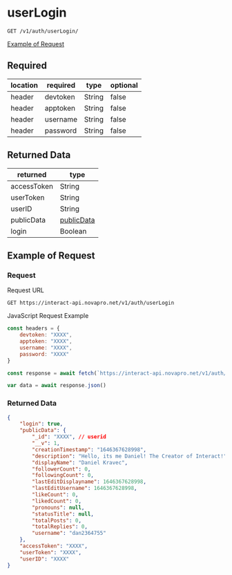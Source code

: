 # userLogin

``GET /v1/auth/userLogin/``

[Example of Request](#example-of-request)

## Required
| location | required | type | optional |
| -- | -- | -- | -- |
| header | devtoken | String | false |
| header | apptoken | String | false |
| header | username | String | false |
| header | password | String | false |

## Returned Data
| returned | type | 
| -- | -- |
| accessToken | String |
| userToken | String |
| userID | String |
| publicData | [publicData](../../schemas/interactUserSchema.md) | 
| login | Boolean | 

## Example of Request
### Request
Request URL

``GET https://interact-api.novapro.net/v1/auth/userLogin``

JavaScript Request Example
```js
const headers = {
    devtoken: "XXXX",
    apptoken: "XXXX",
    username: "XXXX",
    password: "XXXX"
}

const response = await fetch(`https://interact-api.novapro.net/v1/auth/userLogin`, { method: 'GET', headers})

var data = await response.json() 
```

### Returned Data
``` JSON
{
	"login": true,
	"publicData": {
		"_id": "XXXX", // userid
		"__v": 1,
		"creationTimestamp": "1646367628998",
		"description": "Hello, its me Daniel! The Creator of Interact!",
		"displayName": "Daniel Kravec",
		"followerCount": 0,
		"followingCount": 0,
		"lastEditDisplayname": 1646367628998,
		"lastEditUsername": 1646367628998,
		"likeCount": 0,
		"likedCount": 0,
		"pronouns": null,
		"statusTitle": null,
		"totalPosts": 0,
		"totalReplies": 0,
		"username": "dan2364755"
	},
	"accessToken": "XXXX",
	"userToken": "XXXX",
	"userID": "XXXX"
}
```